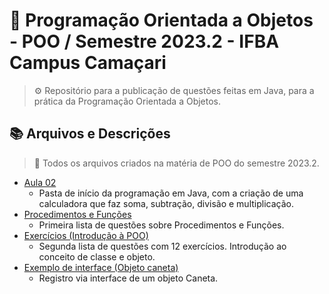 # 🧪 Programação Orientada a Objetos - POO / Semestre 2023.2 - IFBA Campus Camaçari
> ⚙️ Repositório para a publicação de questões feitas em Java, para a prática da Programação Orientada a Objetos.

## 📚 Arquivos e Descrições
> 📂 Todos os arquivos criados na matéria de POO do semestre 2023.2.
* [Aula 02](https://github.com/eukaualima/POO.2023.2/tree/main/aula02)
  * Pasta de início da programação em Java, com a criação de uma calculadora que faz soma, subtração, divisão e multiplicação.
* [Procedimentos e Funções](https://github.com/eukaualima/POO.2023.2/tree/main/Procedimentos%20e%20Fun%C3%A7%C3%B5es)
  * Primeira lista de questões sobre Procedimentos e Funções.
* [Exercícios (Introdução à POO)](https://github.com/eukaualima/POO.2023.2/tree/main/org.exercios.poo)
  * Segunda lista de questões com 12 exercícios. Introdução ao conceito de classe e objeto.
* [Exemplo de interface (Objeto caneta)](https://github.com/eukaualima/POO.2023.2/tree/main/org.exemplos.poo)
  * Registro via interface de um objeto Caneta.
